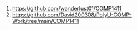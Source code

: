 1. https://github.com/wanderlust01/COMP1411
2. https://github.com/David200308/PolyU-COMP-Work/tree/main/COMP1411
